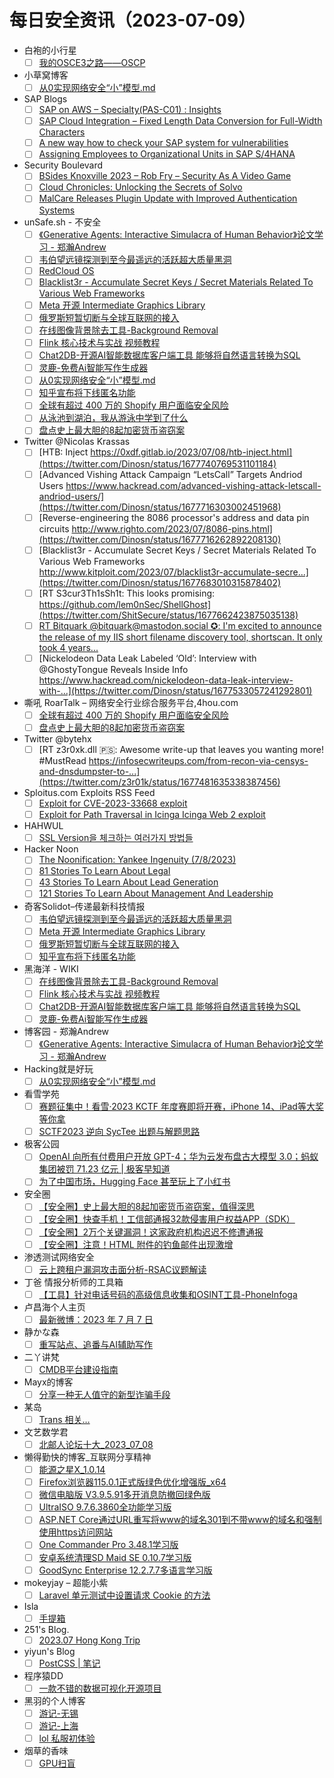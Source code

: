# 每日安全资讯（2023-07-09）

- 白袍的小行星
  - [ ] [我的OSCE3之路——OSCP](https://www.red-team.tips/post/PH4FLZcxu/)
- 小草窝博客
  - [ ] [从0实现网络安全“小”模型.md](https://x.hacking8.com/post-456.html)
- SAP Blogs
  - [ ] [SAP on AWS – Specialty(PAS-C01) : Insights](https://blogs.sap.com/2023/07/08/sap-on-aws-specialtypas-c01-insights/)
  - [ ] [SAP Cloud Integration – Fixed Length Data Conversion for Full-Width Characters](https://blogs.sap.com/2023/07/08/sap-cloud-integration-fixed-length-data-conversion-for-full-width-characters/)
  - [ ] [A new way how to check your SAP system for vulnerabilities](https://blogs.sap.com/2023/07/08/a-new-way-how-to-check-your-sap-system-for-vulnerabilities/)
  - [ ] [Assigning Employees to Organizational Units in SAP S/4HANA](https://blogs.sap.com/2023/07/08/assigning-employees-to-organizational-units-in-sap-s-4hana/)
- Security Boulevard
  - [ ] [BSides Knoxville 2023 – Rob Fry – Security As A Video Game](https://securityboulevard.com/2023/07/bsides-knoxville-2023-rob-fry-security-as-a-video-game/)
  - [ ] [Cloud Chronicles: Unlocking the Secrets of Solvo](https://securityboulevard.com/2023/07/cloud-chronicles-unlocking-the-secrets-of-solvo/)
  - [ ] [MalCare Releases Plugin Update with Improved Authentication Systems](https://securityboulevard.com/2023/07/malcare-releases-plugin-update-with-improved-authentication-systems/)
- unSafe.sh - 不安全
  - [ ] [《Generative Agents: Interactive Simulacra of Human Behavior》论文学习 - 郑瀚Andrew](https://buaq.net/go-171531.html)
  - [ ] [韦伯望远镜探测到至今最遥远的活跃超大质量黑洞](https://buaq.net/go-171532.html)
  - [ ] [RedCloud OS](https://buaq.net/go-171530.html)
  - [ ] [Blacklist3r - Accumulate Secret Keys / Secret Materials Related To Various Web Frameworks](https://buaq.net/go-171529.html)
  - [ ] [Meta 开源 Intermediate Graphics Library](https://buaq.net/go-171527.html)
  - [ ] [俄罗斯短暂切断与全球互联网的接入](https://buaq.net/go-171528.html)
  - [ ] [在线图像背景除去工具-Background Removal](https://buaq.net/go-171522.html)
  - [ ] [Flink 核心技术与实战 视频教程](https://buaq.net/go-171523.html)
  - [ ] [Chat2DB-开源AI智能数据库客户端工具 能够将自然语言转换为SQL](https://buaq.net/go-171524.html)
  - [ ] [灵鹿-免费Ai智能写作生成器](https://buaq.net/go-171525.html)
  - [ ] [从0实现网络安全“小”模型.md](https://buaq.net/go-171521.html)
  - [ ] [知乎宣布将下线匿名功能](https://buaq.net/go-171519.html)
  - [ ] [全球有超过 400 万的 Shopify 用户面临安全风险](https://buaq.net/go-171516.html)
  - [ ] [从泳池到湖泊，我从游泳中学到了什么](https://buaq.net/go-171518.html)
  - [ ] [盘点史上最大胆的8起加密货币盗窃案](https://buaq.net/go-171517.html)
- Twitter @Nicolas Krassas
  - [ ] [HTB: Inject https://0xdf.gitlab.io/2023/07/08/htb-inject.html](https://twitter.com/Dinosn/status/1677740769531101184)
  - [ ] [Advanced Vishing Attack Campaign “LetsCall” Targets Andriod Users https://www.hackread.com/advanced-vishing-attack-letscall-andriod-users/](https://twitter.com/Dinosn/status/1677716303002451968)
  - [ ] [Reverse-engineering the 8086 processor's address and data pin circuits http://www.righto.com/2023/07/8086-pins.html](https://twitter.com/Dinosn/status/1677716262892208130)
  - [ ] [Blacklist3r - Accumulate Secret Keys / Secret Materials Related To Various Web Frameworks http://www.kitploit.com/2023/07/blacklist3r-accumulate-secre...](https://twitter.com/Dinosn/status/1677683010315878402)
  - [ ] [RT S3cur3Th1sSh1t: This looks promising: https://github.com/lem0nSec/ShellGhost](https://twitter.com/ShitSecure/status/1677662423875035138)
  - [ ] [RT Bitquark @bitquark@mastodon.social ✪: I'm excited to announce the release of my IIS short filename discovery tool, shortscan. It only took 4 years...](https://twitter.com/bitquark/status/1677647450989838338)
  - [ ] [Nickelodeon Data Leak Labeled ‘Old’: Interview with @GhostyTongue Reveals Inside Info https://www.hackread.com/nickelodeon-data-leak-interview-with-...](https://twitter.com/Dinosn/status/1677533057241292801)
- 嘶吼 RoarTalk – 网络安全行业综合服务平台,4hou.com
  - [ ] [全球有超过 400 万的 Shopify 用户面临安全风险](https://www.4hou.com/posts/XXkV)
  - [ ] [盘点史上最大胆的8起加密货币盗窃案](https://www.4hou.com/posts/EX6l)
- Twitter @bytehx
  - [ ] [RT z3r0xk.dll 🇵🇸: Awesome write-up that leaves you wanting more! #MustRead https://infosecwriteups.com/from-recon-via-censys-and-dnsdumpster-to-...](https://twitter.com/z3r01k/status/1677481635338387456)
- Sploitus.com Exploits RSS Feed
  - [ ] [Exploit for CVE-2023-33668 exploit](https://sploitus.com/exploit?id=42F0E8F9-6595-5F30-A753-678D6BCD75DD&utm_source=rss&utm_medium=rss)
  - [ ] [Exploit for Path Traversal in Icinga Icinga Web 2 exploit](https://sploitus.com/exploit?id=77E8F6F6-25D8-5E4E-A59A-04DCCE8CEE69&utm_source=rss&utm_medium=rss)
- HAHWUL
  - [ ] [SSL Version을 체크하는 여러가지 방법들](https://www.hahwul.com/2023/07/08/various-ways-to-check-ssl-version-of-a-server/)
- Hacker Noon
  - [ ] [The Noonification: Yankee Ingenuity (7/8/2023)](https://hackernoon.com/7-8-2023-noonification?source=rss)
  - [ ] [81 Stories To Learn About Legal](https://hackernoon.com/81-stories-to-learn-about-legal?source=rss)
  - [ ] [43 Stories To Learn About Lead Generation](https://hackernoon.com/43-stories-to-learn-about-lead-generation?source=rss)
  - [ ] [121 Stories To Learn About Management And Leadership](https://hackernoon.com/121-stories-to-learn-about-management-and-leadership?source=rss)
- 奇客Solidot–传递最新科技情报
  - [ ] [韦伯望远镜探测到至今最遥远的活跃超大质量黑洞](https://www.solidot.org/story?sid=75460)
  - [ ] [Meta 开源 Intermediate Graphics Library](https://www.solidot.org/story?sid=75459)
  - [ ] [俄罗斯短暂切断与全球互联网的接入](https://www.solidot.org/story?sid=75458)
  - [ ] [知乎宣布将下线匿名功能](https://www.solidot.org/story?sid=75457)
- 黑海洋 - WIKI
  - [ ] [在线图像背景除去工具-Background Removal](https://blog.upx8.com/3675)
  - [ ] [Flink 核心技术与实战 视频教程](https://blog.upx8.com/3674)
  - [ ] [Chat2DB-开源AI智能数据库客户端工具 能够将自然语言转换为SQL](https://blog.upx8.com/3673)
  - [ ] [灵鹿-免费Ai智能写作生成器](https://blog.upx8.com/3672)
- 博客园 - 郑瀚Andrew
  - [ ] [《Generative Agents: Interactive Simulacra of Human Behavior》论文学习 - 郑瀚Andrew](https://www.cnblogs.com/LittleHann/p/17535142.html)
- Hacking就是好玩
  - [ ] [从0实现网络安全“小”模型.md](https://mp.weixin.qq.com/s?__biz=MzU2NzcwNTY3Mg==&mid=2247484879&idx=1&sn=0dfa97bf6bbd2a6828cdfa2941163cc8&chksm=fc986ce8cbefe5fe508e30c887f72ef4bb96501376035d8d216fe15c82104125aefb8d1de8c8&scene=58&subscene=0#rd)
- 看雪学苑
  - [ ] [赛题征集中！看雪·2023 KCTF 年度赛即将开赛，iPhone 14、iPad等大奖等你拿](https://mp.weixin.qq.com/s?__biz=MjM5NTc2MDYxMw==&mid=2458509151&idx=1&sn=71edc218217a403c0bb562110919139e&chksm=b18eefd586f966c3e7b07b825ebad2c427ff9215414062dc9e0df34f6cacd368f07c455f5aa5&scene=58&subscene=0#rd)
  - [ ] [SCTF2023 逆向 SycTee 出题与解题思路](https://mp.weixin.qq.com/s?__biz=MjM5NTc2MDYxMw==&mid=2458509151&idx=2&sn=fdc3c8c7cf9cffa650e318517ea930dd&chksm=b18eefd586f966c3db818076dc02bc19be36cb96eb9b4c398df39e0c8c7900723773d8e9ed70&scene=58&subscene=0#rd)
- 极客公园
  - [ ] [OpenAI 向所有付费用户开放 GPT-4；华为云发布盘古大模型 3.0；蚂蚁集团被罚 71.23 亿元 | 极客早知道](https://mp.weixin.qq.com/s?__biz=MTMwNDMwODQ0MQ==&mid=2652999014&idx=1&sn=4fc42dcaef9c1071f7e3affbb91749fe&chksm=7e54f0d0492379c66d6887c2db72ef3128467a45686d7ef4665ad6f596e29f84e2aed58be47b&scene=58&subscene=0#rd)
  - [ ] [为了中国市场，Hugging Face 甚至玩上了小红书](https://mp.weixin.qq.com/s?__biz=MTMwNDMwODQ0MQ==&mid=2652999012&idx=1&sn=85b4744364e670923fc38e024468b32e&chksm=7e54f0d2492379c47f5f9dbdd18d2b7c98403c93fe1857f90b09f2ed3e07e3fae135de33ff48&scene=58&subscene=0#rd)
- 安全圈
  - [ ] [【安全圈】史上最大胆的8起加密货币盗窃案，值得深思](https://mp.weixin.qq.com/s?__biz=MzIzMzE4NDU1OQ==&mid=2652038994&idx=1&sn=552fadc8e02a9a1e62c1c1024b990f32&chksm=f36fcb12c4184204818000ee7d0f3230c45483cf3346581ee60d445269f868ba12b4a20e4f6e&scene=58&subscene=0#rd)
  - [ ] [【安全圈】快查手机！工信部通报32款侵害用户权益APP（SDK）](https://mp.weixin.qq.com/s?__biz=MzIzMzE4NDU1OQ==&mid=2652038994&idx=2&sn=d84187f90f62a7648efc6c137fc406bf&chksm=f36fcb12c4184204cae8f7ac71163585a936d439d8d09869e27d98b4000edffb3d99c1c2cb9a&scene=58&subscene=0#rd)
  - [ ] [【安全圈】2万个关键漏洞！这家政府机构迟迟不修遭通报](https://mp.weixin.qq.com/s?__biz=MzIzMzE4NDU1OQ==&mid=2652038994&idx=3&sn=48179ef3929a58dacea37166693ee4b1&chksm=f36fcb12c418420476133d5fa69d70f662600e907d51dcb3f596450137c32df7f1cc190d975b&scene=58&subscene=0#rd)
  - [ ] [【安全圈】注意！HTML 附件的钓鱼邮件出现激增](https://mp.weixin.qq.com/s?__biz=MzIzMzE4NDU1OQ==&mid=2652038994&idx=4&sn=30c63cd1bf216a2d4742337b5877cf43&chksm=f36fcb12c4184204013abcd1a7b2c75b43543e575182721ac925d6428845df1a2b0d664a1654&scene=58&subscene=0#rd)
- 渗透测试网络安全
  - [ ] [云上跨租户漏洞攻击面分析-RSAC议题解读](https://mp.weixin.qq.com/s?__biz=MzkwMTE4NDM5NA==&mid=2247486593&idx=1&sn=9657c2b166e696345fca82d40f171d9f&chksm=c0b9e264f7ce6b72f6ebd50793fbd0998a26258a059089a5f9c54ac54fc52613f373d35719dc&scene=58&subscene=0#rd)
- 丁爸 情报分析师的工具箱
  - [ ] [【工具】针对电话号码的高级信息收集和OSINT工具-PhoneInfoga](https://mp.weixin.qq.com/s?__biz=MzI2MTE0NTE3Mw==&mid=2651137124&idx=1&sn=1a60dcc09530ad70a1cd24469ecfde05&chksm=f1af535ec6d8da488687b2e1302246dfd709777c4dd911907ad110e9a28d1f932a4d421ff615&scene=58&subscene=0#rd)
- 卢昌海个人主页
  - [ ] [最新微博：2023 年 7 月 7 日](https://www.changhai.org/articles/miscellaneous/blog/202307.php#latest)
- 静かな森
  - [ ] [重写站点、追番与AI辅助写作](https://innei.in/notes/150)
- 二丫讲梵
  - [ ] [CMDB平台建设指南](https://wiki.eryajf.net/pages/4bcf72/)
- Mayx的博客
  - [ ] [分享一种无人值守的新型诈骗手段](https://mabbs.github.io/2023/07/09/bitmo.html)
- 某岛
  - [ ] [Trans 相关…](https://www.shuizilong.com/house/archives/trans-related/)
- 文艺数学君
  - [ ] [北邮人论坛十大_2023_07_08](https://mathpretty.com/16119.html)
- 懒得勤快的博客_互联网分享精神
  - [ ] [能源之星X_1.0.14](https://masuit.com/1920)
  - [ ] [Firefox浏览器115.0.1正式版绿色优化增强版_x64](https://masuit.com/146)
  - [ ] [微信电脑版 V3.9.5.91多开消息防撤回绿色版](https://masuit.com/2030)
  - [ ] [UltraISO 9.7.6.3860全功能学习版](https://masuit.com/151)
  - [ ] [ASP.NET Core通过URL重写将www的域名301到不带www的域名和强制使用https访问网站](https://masuit.com/1770)
  - [ ] [One Commander Pro 3.48.1学习版](https://masuit.com/87)
  - [ ] [安卓系统清理SD Maid SE 0.10.7学习版](https://masuit.com/1984)
  - [ ] [GoodSync Enterprise 12.2.7.7多语言学习版](https://masuit.com/1785)
- mokeyjay – 超能小紫
  - [ ] [Laravel 单元测试中设置请求 Cookie 的方法](https://www.mokeyjay.com/archives/3301)
- Isla
  - [ ] [手提箱](https://www.guhub.cn//blog//blog/the-suitcase)
- 251's Blog.
  - [ ] [2023.07 Hong Kong Trip](https://blog.251.sh/my-2023-trip-to-hong-kong)
- yiyun's Blog
  - [ ] [PostCSS | 笔记](https://moeci.com/posts/2023/07/postcss-notebook/)
- 程序猿DD
  - [ ] [一款不错的数据可视化开源项目](https://blog.didispace.com/tj-opensource-goview/)
- 黑羽的个人博客
  - [ ] [游记-无锡](https://blog.thetbw.xyz/archives/travel-log-wuxi-1)
  - [ ] [游记-上海](https://blog.thetbw.xyz/archives/travel-log-shanghai-1)
  - [ ] [lol 私服初体验](https://blog.thetbw.xyz/archives/try-a-lol-self-service)
- 烟草的香味
  - [ ] [GPU扫盲](https://hujingnb.com/archives/908)

